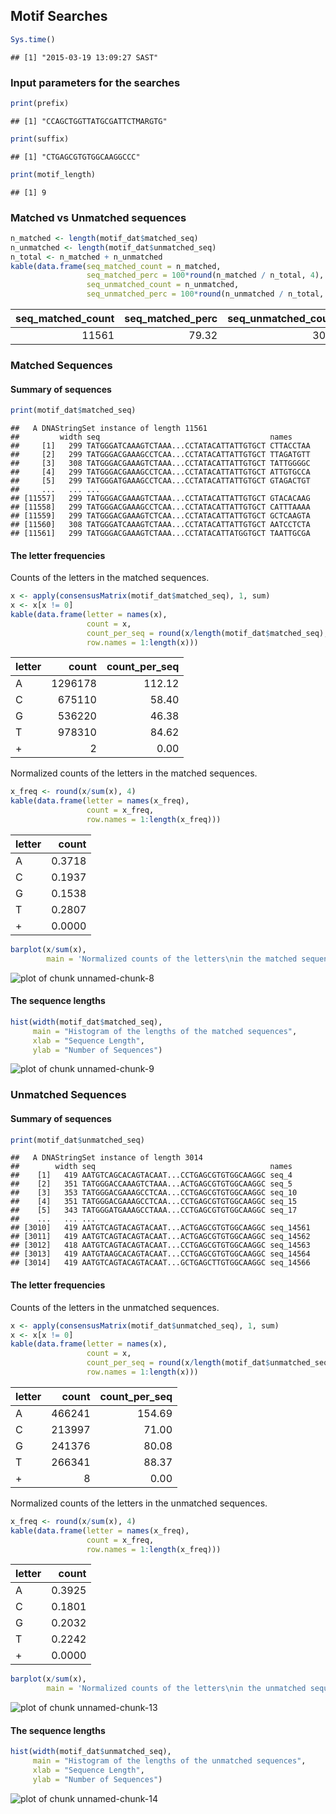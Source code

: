 

## Motif Searches


```r
Sys.time()
```

```
## [1] "2015-03-19 13:09:27 SAST"
```

### Input parameters for the searches

```r
print(prefix)
```

```
## [1] "CCAGCTGGTTATGCGATTCTMARGTG"
```

```r
print(suffix)
```

```
## [1] "CTGAGCGTGTGGCAAGGCCC"
```

```r
print(motif_length)
```

```
## [1] 9
```

### Matched vs Unmatched sequences

```r
n_matched <- length(motif_dat$matched_seq)
n_unmatched <- length(motif_dat$unmatched_seq)
n_total <- n_matched + n_unmatched
kable(data.frame(seq_matched_count = n_matched,
                 seq_matched_perc = 100*round(n_matched / n_total, 4),
                 seq_unmatched_count = n_unmatched,
                 seq_unmatched_perc = 100*round(n_unmatched / n_total, 4)))
```



| seq_matched_count| seq_matched_perc| seq_unmatched_count| seq_unmatched_perc|
|-----------------:|----------------:|-------------------:|------------------:|
|             11561|            79.32|                3014|              20.68|

### Matched Sequences

#### Summary of sequences


```r
print(motif_dat$matched_seq)
```

```
##   A DNAStringSet instance of length 11561
##         width seq                                      names               
##     [1]   299 TATGGGATCAAAGTCTAAA...CCTATACATTATTGTGCT CTTACCTAA
##     [2]   299 TATGGGACGAAAGCCTCAA...CCTATACATTATTGTGCT TTAGATGTT
##     [3]   308 TATGGGACGAAAGTCTAAA...CCTATACATTATTGTGCT TATTGGGGC
##     [4]   299 TATGGGACGAAAGCCTCAA...CCTATACATTATTGTGCT ATTGTGCCA
##     [5]   299 TATGGGATGAAAGCCTCAA...CCTATACATTATTGTGCT GTAGACTGT
##     ...   ... ...
## [11557]   299 TATGGGACGAAAGTCTAAA...CCTATACATTATTGTGCT GTACACAAG
## [11558]   299 TATGGGACGAAAGCCTCAA...CCTATACATTATTGTGCT CATTTAAAA
## [11559]   299 TATGGGACGAAAGTCTCAA...CCTATACATTATTGTGCT GCTCAAGTA
## [11560]   308 TATGGGATCAAAGTCTAAA...CCTATACATTATTGTGCT AATCCTCTA
## [11561]   299 TATGGGACGAAAGTCTAAA...CCTATACATTATGGTGCT TAATTGCGA
```

#### The letter frequencies

Counts of the letters in the matched sequences.

```r
x <- apply(consensusMatrix(motif_dat$matched_seq), 1, sum)
x <- x[x != 0]
kable(data.frame(letter = names(x),
                 count = x,
                 count_per_seq = round(x/length(motif_dat$matched_seq),2),
                 row.names = 1:length(x)))
```



|letter |   count| count_per_seq|
|:------|-------:|-------------:|
|A      | 1296178|        112.12|
|C      |  675110|         58.40|
|G      |  536220|         46.38|
|T      |  978310|         84.62|
|+      |       2|          0.00|

Normalized counts of the letters in the matched sequences.

```r
x_freq <- round(x/sum(x), 4)
kable(data.frame(letter = names(x_freq),
                 count = x_freq,
                 row.names = 1:length(x_freq)))
```



|letter |  count|
|:------|------:|
|A      | 0.3718|
|C      | 0.1937|
|G      | 0.1538|
|T      | 0.2807|
|+      | 0.0000|


```r
barplot(x/sum(x),
        main = 'Normalized counts of the letters\nin the matched sequences')
```

![plot of chunk unnamed-chunk-8](figure/unnamed-chunk-8-1.png) 

#### The sequence lengths


```r
hist(width(motif_dat$matched_seq),
     main = "Histogram of the lengths of the matched sequences",
     xlab = "Sequence Length",
     ylab = "Number of Sequences")
```

![plot of chunk unnamed-chunk-9](figure/unnamed-chunk-9-1.png) 

### Unmatched Sequences
#### Summary of sequences


```r
print(motif_dat$unmatched_seq)
```

```
##   A DNAStringSet instance of length 3014
##        width seq                                       names               
##    [1]   419 AATGTCAGCACAGTACAAT...CCTGAGCGTGTGGCAAGGC seq_4
##    [2]   351 TATGGGACCAAAGTCTAAA...ACTGAGCGTGTGGCAAGGC seq_5
##    [3]   353 TATGGGACGAAAGCCTCAA...CCTGAGCGTGTGGCAAGGC seq_10
##    [4]   351 TATGGGACGAAAGCCTCAA...CCTGAGCGTGTGGCAAGGC seq_15
##    [5]   343 TATGGGATGAAAGCCTAAA...CCTGAGCGTGTGGCAAGGC seq_17
##    ...   ... ...
## [3010]   419 AATGTCAGTACAGTACAAT...ACTGAGCGTGTGGCAAGGC seq_14561
## [3011]   419 AATGTCAGTACAGTACAAT...ACTGAGCGTGTGGCAAGGC seq_14562
## [3012]   418 AATGTCAGTACAGTACAAT...CCTGAGCGTGTGGCAAGGC seq_14563
## [3013]   419 AATGTAAGCACAGTACAAT...CCTGAGCGTGTGGCAAGGC seq_14564
## [3014]   419 AATGTCAGTACAGTACAAT...GCTGAGCTTGTGGCAAGGC seq_14566
```

#### The letter frequencies

Counts of the letters in the unmatched sequences.

```r
x <- apply(consensusMatrix(motif_dat$unmatched_seq), 1, sum)
x <- x[x != 0]
kable(data.frame(letter = names(x),
                 count = x,
                 count_per_seq = round(x/length(motif_dat$unmatched_seq),2),
                 row.names = 1:length(x)))
```



|letter |  count| count_per_seq|
|:------|------:|-------------:|
|A      | 466241|        154.69|
|C      | 213997|         71.00|
|G      | 241376|         80.08|
|T      | 266341|         88.37|
|+      |      8|          0.00|

Normalized counts of the letters in the unmatched sequences.

```r
x_freq <- round(x/sum(x), 4)
kable(data.frame(letter = names(x_freq),
                 count = x_freq,
                 row.names = 1:length(x_freq)))
```



|letter |  count|
|:------|------:|
|A      | 0.3925|
|C      | 0.1801|
|G      | 0.2032|
|T      | 0.2242|
|+      | 0.0000|


```r
barplot(x/sum(x),
        main = 'Normalized counts of the letters\nin the unmatched sequences')
```

![plot of chunk unnamed-chunk-13](figure/unnamed-chunk-13-1.png) 

#### The sequence lengths


```r
hist(width(motif_dat$unmatched_seq),
     main = "Histogram of the lengths of the unmatched sequences",
     xlab = "Sequence Length",
     ylab = "Number of Sequences")
```

![plot of chunk unnamed-chunk-14](figure/unnamed-chunk-14-1.png) 

